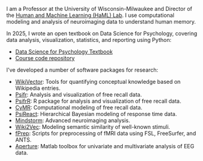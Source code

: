 I am a Professor at the University of Wisconsin-Milwaukee and Director of the [Human and Machine Learning (HaML) Lab](https://hamllab.org). I use computational modeling and analysis of neuroimaging data to understand human memory.

In 2025, I wrote an open textbook on Data Science for Psychology, covering data analysis, visualization, statistics, and reporting using Python:
* [Data Science for Psychology Textbook](https://mortonne.github.io/datascipsych/intro.html)
* [Course code repository](https://github.com/mortonne/datascipsych)

I've developed a number of software packages for research:
* [WikiVector](https://github.com/mortonne/wikivector): Tools for quantifying conceptual knowledge based on Wikipedia entries.
* [Psifr](https://github.com/mortonne/psifr): Analysis and visualization of free recall data.
* [PsifrR](https://github.com/mortonne/psifrr): R package for analysis and visualization of free recall data.
* [CyMR](https://github.com/mortonne/cymr): Computational modeling of free recall data.
* [PsiReact](https://github.com/mortonne/psireact): Hierarchical Bayesian modeling of response time data.
* [Mindstorm](https://github.com/mortonne/mindstorm): Advanced neuroimaging analysis.
* [Wiki2Vec](https://github.com/prestonlab/wiki2vec): Modeling semantic similarity of well-known stimuli.
* [fPrep](https://github.com/prestonlab/fprep): Scripts for preprocessing of fMRI data using FSL, FreeSurfer, and ANTS.
* [Aperture](https://github.com/mortonne/aperture): Matlab toolbox for univariate and multivariate analysis of EEG data.
